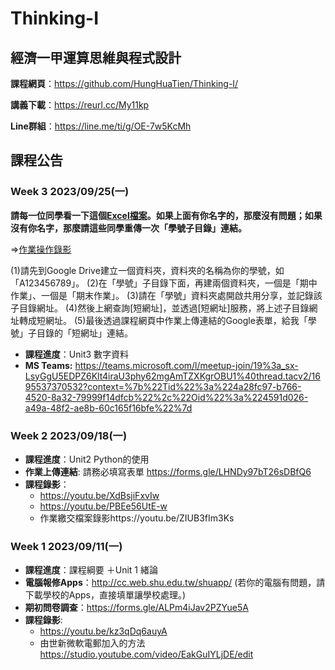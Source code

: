 # Thinking-I

## 經濟一甲運算思維與程式設計

**課程網頁**：https://github.com/HungHuaTien/Thinking-I/

**講義下載**：https://reurl.cc/My11kp

**Line群組**：https://line.me/ti/g/OE-7w5KcMh


## 課程公告

### Week 3 2023/09/25(一)

**請每一位同學看一下這個[Excel檔案](https://reurl.cc/DoZYQQ)。如果上面有你名字的，那麼沒有問題；如果沒有你名字，那麼請這些同學重傳一次「學號子目錄」連結。**

=>[作業操作錄影](https://youtu.be/ZIUB3fIm3Ks)

(1)請先到Google Drive建立一個資料夾，資料夾的名稱為你的學號，如「A123456789」。
(2)在「學號」子目錄下面，再建兩個資料夾，一個是「期中作業」、一個是「期末作業」。
(3)請在「學號」資料夾處開啟共用分享，並記錄該子目錄網址。
(4)然後上網查詢[短網址]，並透過[短網址]服務，將上述子目錄網址轉成短網址。
(5)最後透過課程網頁中作業上傳連結的Google表單，給我「學號」子目錄的「短網址」連結。

- **課程進度**：Unit3 數字資料
- **MS Teams:** https://teams.microsoft.com/l/meetup-join/19%3a_sx-LsyGgU5EDPZ6Klt4iraU3phy62mgAmTZXKgrOBU1%40thread.tacv2/1695537370532?context=%7b%22Tid%22%3a%224a28fc97-b766-4520-8a32-79999f14dfcb%22%2c%22Oid%22%3a%224591d026-a49a-48f2-ae8b-60c165f16bfe%22%7d


### Week 2 2023/09/18(一)
- **課程進度**：Unit2 Python的使用
- **作業上傳連結**: 請務必填寫表單 https://forms.gle/LHNDy97bT26sDBfQ6
- **課程錄影**：
  -  https://youtu.be/XdBsjiFxvIw
  -  https://youtu.be/PBEe56UtE-w
  -  作業繳交檔案錄影https://youtu.be/ZIUB3fIm3Ks
    
### Week 1 2023/09/11(一)
- **課程進度**：課程綱要 ＋Unit 1 緒論
- **電腦報修Apps**：http://cc.web.shu.edu.tw/shuapp/ (若你的電腦有問題，請下載學校的Apps，直接填單讓學校處理。)
- **期初問卷調查**：https://forms.gle/ALPm4iJav2PZYue5A
- **課程錄影**:
  - https://youtu.be/kz3qDq6auyA
  - 由世新微軟電郵加入的方法   https://studio.youtube.com/video/EakGuIYLjDE/edit

